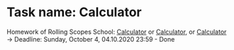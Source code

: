 # Task name: Calculator

Homework of Rolling Scopes School: [Calculator](https://rolling-scopes-school.github.io/bertfrontend-JS2020Q3/calculator) or [Calculator](https://bertfrontend.github.io/calculator/index.html), or [Calculator](https://bertfrontend-calculator.netlify.app/) -> Deadline: Sunday, October 4, 04.10.2020 23:59 - Done
